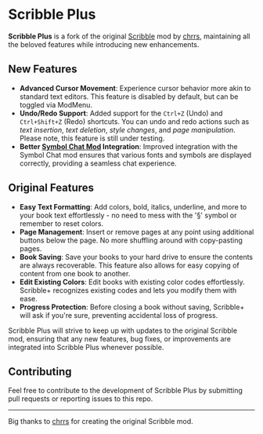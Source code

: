 # Scribble Plus

**Scribble Plus** is a fork of the original [Scribble](https://github.com/chrrs/scribble) mod by [chrrs](https://github.com/chrrs), maintaining all the beloved features while introducing new enhancements.

## New Features

- **Advanced Cursor Movement**: Experience cursor behavior more akin to standard text editors. This feature is disabled by default, but can be toggled via ModMenu.
- **Undo/Redo Support**: Added support for the `Ctrl+Z` (Undo) and `Ctrl+Shift+Z` (Redo) shortcuts. You can undo and redo actions such as *text insertion*, *text deletion*, *style changes*, and *page manipulation*. Please note, this feature is still under testing.
- **Better [Symbol Chat Mod](https://modrinth.com/mod/symbol-chat) Integration**: Improved integration with the Symbol Chat mod ensures that various fonts and symbols are displayed correctly, providing a seamless chat experience.


## Original Features

- **Easy Text Formatting**: Add colors, bold, italics, underline, and more to your book text effortlessly - no need to mess with the '§' symbol or remember to reset colors.
- **Page Management**: Insert or remove pages at any point using additional buttons below the page. No more shuffling around with copy-pasting pages.
- **Book Saving**: Save your books to your hard drive to ensure the contents are always recoverable. This feature also allows for easy copying of content from one book to another.
- **Edit Existing Colors**: Edit books with existing color codes effortlessly. Scribble+ recognizes existing codes and lets you modify them with ease.
- **Progress Protection**: Before closing a book without saving, Scribble+ will ask if you're sure, preventing accidental loss of progress.

Scribble Plus  will strive to keep up with updates to the original Scribble mod, ensuring that any new features, bug fixes, or improvements are integrated into Scribble Plus whenever possible.

## Contributing
Feel free to contribute to the development of Scribble Plus by submitting pull requests or reporting issues to this repo.

---
Big thanks to [chrrs](https://github.com/chrrs) for creating the original Scribble mod. 